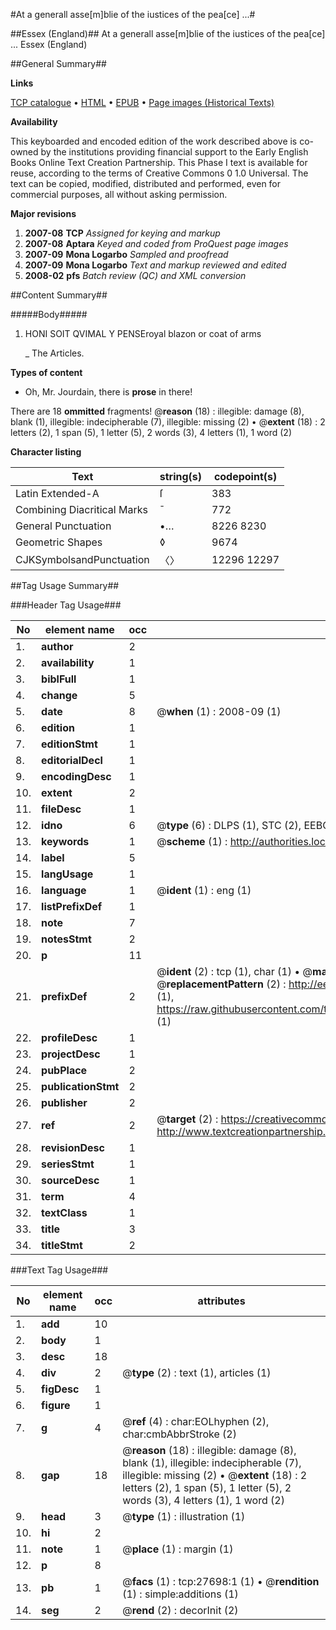 #At a generall asse[m]blie of the iustices of the pea[ce] ...#

##Essex (England)##
At a generall asse[m]blie of the iustices of the pea[ce] ...
Essex (England)

##General Summary##

**Links**

[TCP catalogue](http://www.ota.ox.ac.uk/tcp/)  • 
[HTML](http://tei.it.ox.ac.uk/tcp/Texts-HTML/free/A00/A00403.html)  • 
[EPUB](http://tei.it.ox.ac.uk/tcp/Texts-EPUB/free/A00/A00403.epub) • 
[Page images (Historical Texts)](https://data.historicaltexts.jisc.ac.uk/view?pubId=eebo-24459255e&pageId=eebo-24459255e-27698-1)

**Availability**

This keyboarded and encoded edition of the
	       work described above is co-owned by the institutions
	       providing financial support to the Early English Books
	       Online Text Creation Partnership. This Phase I text is
	       available for reuse, according to the terms of Creative
	       Commons 0 1.0 Universal. The text can be copied,
	       modified, distributed and performed, even for
	       commercial purposes, all without asking permission.

**Major revisions**

1. __2007-08__ __TCP__ *Assigned for keying and markup*
1. __2007-08__ __Aptara__ *Keyed and coded from ProQuest page images*
1. __2007-09__ __Mona Logarbo__ *Sampled and proofread*
1. __2007-09__ __Mona Logarbo__ *Text and markup reviewed and edited*
1. __2008-02__ __pfs__ *Batch review (QC) and XML conversion*

##Content Summary##

#####Body#####

1. HONI SOIT QVIMAL Y PENSEroyal blazon or coat of arms

    _ The Articles.

**Types of content**

  * Oh, Mr. Jourdain, there is **prose** in there!

There are 18 **ommitted** fragments! 
 @__reason__ (18) : illegible: damage (8), blank (1), illegible: indecipherable (7), illegible: missing (2)  •  @__extent__ (18) : 2 letters (2), 1 span (5), 1 letter (5), 2 words (3), 4 letters (1), 1 word (2)

**Character listing**


|Text|string(s)|codepoint(s)|
|---|---|---|
|Latin Extended-A|ſ|383|
|Combining             Diacritical Marks|̄|772|
|General Punctuation|•…|8226 8230|
|Geometric Shapes|◊|9674|
|CJKSymbolsandPunctuation|〈〉|12296 12297|

##Tag Usage Summary##

###Header Tag Usage###

|No|element name|occ|attributes|
|---|---|---|---|
|1.|__author__|2||
|2.|__availability__|1||
|3.|__biblFull__|1||
|4.|__change__|5||
|5.|__date__|8| @__when__ (1) : 2008-09 (1)|
|6.|__edition__|1||
|7.|__editionStmt__|1||
|8.|__editorialDecl__|1||
|9.|__encodingDesc__|1||
|10.|__extent__|2||
|11.|__fileDesc__|1||
|12.|__idno__|6| @__type__ (6) : DLPS (1), STC (2), EEBO-CITATION (1), OCLC (1), VID (1)|
|13.|__keywords__|1| @__scheme__ (1) : http://authorities.loc.gov/ (1)|
|14.|__label__|5||
|15.|__langUsage__|1||
|16.|__language__|1| @__ident__ (1) : eng (1)|
|17.|__listPrefixDef__|1||
|18.|__note__|7||
|19.|__notesStmt__|2||
|20.|__p__|11||
|21.|__prefixDef__|2| @__ident__ (2) : tcp (1), char (1)  •  @__matchPattern__ (2) : ([0-9\-]+):([0-9IVX]+) (1), (.+) (1)  •  @__replacementPattern__ (2) : http://eebo.chadwyck.com/downloadtiff?vid=$1&page=$2 (1), https://raw.githubusercontent.com/textcreationpartnership/Texts/master/tcpchars.xml#$1 (1)|
|22.|__profileDesc__|1||
|23.|__projectDesc__|1||
|24.|__pubPlace__|2||
|25.|__publicationStmt__|2||
|26.|__publisher__|2||
|27.|__ref__|2| @__target__ (2) : https://creativecommons.org/publicdomain/zero/1.0/ (1), http://www.textcreationpartnership.org/docs/. (1)|
|28.|__revisionDesc__|1||
|29.|__seriesStmt__|1||
|30.|__sourceDesc__|1||
|31.|__term__|4||
|32.|__textClass__|1||
|33.|__title__|3||
|34.|__titleStmt__|2||


###Text Tag Usage###

|No|element name|occ|attributes|
|---|---|---|---|
|1.|__add__|10||
|2.|__body__|1||
|3.|__desc__|18||
|4.|__div__|2| @__type__ (2) : text (1), articles (1)|
|5.|__figDesc__|1||
|6.|__figure__|1||
|7.|__g__|4| @__ref__ (4) : char:EOLhyphen (2), char:cmbAbbrStroke (2)|
|8.|__gap__|18| @__reason__ (18) : illegible: damage (8), blank (1), illegible: indecipherable (7), illegible: missing (2)  •  @__extent__ (18) : 2 letters (2), 1 span (5), 1 letter (5), 2 words (3), 4 letters (1), 1 word (2)|
|9.|__head__|3| @__type__ (1) : illustration (1)|
|10.|__hi__|2||
|11.|__note__|1| @__place__ (1) : margin (1)|
|12.|__p__|8||
|13.|__pb__|1| @__facs__ (1) : tcp:27698:1 (1)  •  @__rendition__ (1) : simple:additions (1)|
|14.|__seg__|2| @__rend__ (2) : decorInit (2)|
